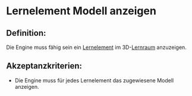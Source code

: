 # Lernelement Modell anzeigen


## Definition:

Die Engine muss fähig sein ein [Lernelement](Lernelement-GE.md) im 3D-[Lernraum](Lernraum-GE.md) anzuzeigen. 


## Akzeptanzkriterien:

- Die Engine muss für jedes Lernelement das zugewiesene Modell anzeigen.



